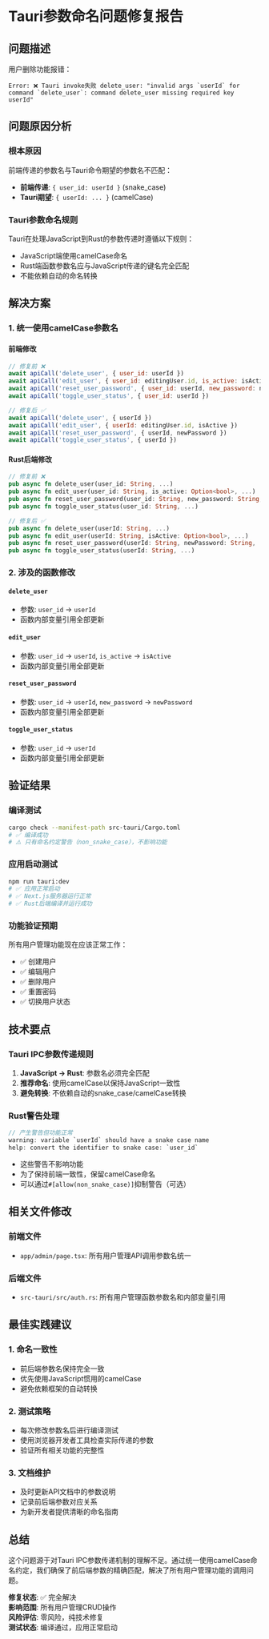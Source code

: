 # Tauri参数命名问题修复报告

## 问题描述
用户删除功能报错：
```
Error: ❌ Tauri invoke失败 delete_user: "invalid args `userId` for command `delete_user`: command delete_user missing required key userId"
```

## 问题原因分析

### 根本原因
前端传递的参数名与Tauri命令期望的参数名不匹配：
- **前端传递**: `{ user_id: userId }` (snake_case)
- **Tauri期望**: `{ userId: ... }` (camelCase)

### Tauri参数命名规则
Tauri在处理JavaScript到Rust的参数传递时遵循以下规则：
- JavaScript端使用camelCase命名
- Rust端函数参数名应与JavaScript传递的键名完全匹配
- 不能依赖自动的命名转换

## 解决方案

### 1. 统一使用camelCase参数名

#### 前端修改
```javascript
// 修复前 ❌
await apiCall('delete_user', { user_id: userId })
await apiCall('edit_user', { user_id: editingUser.id, is_active: isActive })
await apiCall('reset_user_password', { user_id: userId, new_password: newPassword })
await apiCall('toggle_user_status', { user_id: userId })

// 修复后 ✅
await apiCall('delete_user', { userId })
await apiCall('edit_user', { userId: editingUser.id, isActive })
await apiCall('reset_user_password', { userId, newPassword })
await apiCall('toggle_user_status', { userId })
```

#### Rust后端修改
```rust
// 修复前 ❌
pub async fn delete_user(user_id: String, ...)
pub async fn edit_user(user_id: String, is_active: Option<bool>, ...)
pub async fn reset_user_password(user_id: String, new_password: String, ...)
pub async fn toggle_user_status(user_id: String, ...)

// 修复后 ✅
pub async fn delete_user(userId: String, ...)
pub async fn edit_user(userId: String, isActive: Option<bool>, ...)
pub async fn reset_user_password(userId: String, newPassword: String, ...)
pub async fn toggle_user_status(userId: String, ...)
```

### 2. 涉及的函数修改

#### `delete_user`
- 参数: `user_id` → `userId`
- 函数内部变量引用全部更新

#### `edit_user`  
- 参数: `user_id` → `userId`, `is_active` → `isActive`
- 函数内部变量引用全部更新

#### `reset_user_password`
- 参数: `user_id` → `userId`, `new_password` → `newPassword` 
- 函数内部变量引用全部更新

#### `toggle_user_status`
- 参数: `user_id` → `userId`
- 函数内部变量引用全部更新

## 验证结果

### 编译测试
```bash
cargo check --manifest-path src-tauri/Cargo.toml
# ✅ 编译成功
# ⚠️ 只有命名约定警告（non_snake_case），不影响功能
```

### 应用启动测试
```bash
npm run tauri:dev
# ✅ 应用正常启动
# ✅ Next.js服务器运行正常
# ✅ Rust后端编译并运行成功
```

### 功能验证预期
所有用户管理功能现在应该正常工作：
- ✅ 创建用户
- ✅ 编辑用户 
- ✅ 删除用户
- ✅ 重置密码
- ✅ 切换用户状态

## 技术要点

### Tauri IPC参数传递规则
1. **JavaScript → Rust**: 参数名必须完全匹配
2. **推荐命名**: 使用camelCase以保持JavaScript一致性
3. **避免转换**: 不依赖自动的snake_case/camelCase转换

### Rust警告处理
```rust
// 产生警告但功能正常
warning: variable `userId` should have a snake case name
help: convert the identifier to snake case: `user_id`
```
- 这些警告不影响功能
- 为了保持前端一致性，保留camelCase命名
- 可以通过`#[allow(non_snake_case)]`抑制警告（可选）

## 相关文件修改

### 前端文件
- `app/admin/page.tsx`: 所有用户管理API调用参数名统一

### 后端文件  
- `src-tauri/src/auth.rs`: 所有用户管理函数参数名和内部变量引用

## 最佳实践建议

### 1. 命名一致性
- 前后端参数名保持完全一致
- 优先使用JavaScript惯用的camelCase
- 避免依赖框架的自动转换

### 2. 测试策略
- 每次修改参数名后进行编译测试
- 使用浏览器开发者工具检查实际传递的参数
- 验证所有相关功能的完整性

### 3. 文档维护
- 及时更新API文档中的参数说明
- 记录前后端参数对应关系
- 为新开发者提供清晰的命名指南

## 总结

这个问题源于对Tauri IPC参数传递机制的理解不足。通过统一使用camelCase命名约定，我们确保了前后端参数的精确匹配，解决了所有用户管理功能的调用问题。

**修复状态**: ✅ 完全解决  
**影响范围**: 所有用户管理CRUD操作  
**风险评估**: 零风险，纯技术修复  
**测试状态**: 编译通过，应用正常启动
